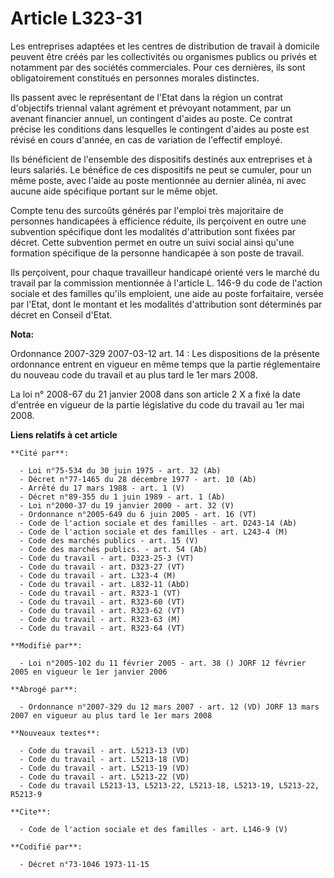 # Article L323-31

Les entreprises adaptées et les centres de distribution de travail à domicile peuvent être créés par les collectivités ou
organismes publics ou privés et notamment par des sociétés commerciales. Pour ces dernières, ils sont obligatoirement
constitués en personnes morales distinctes.

Ils passent avec le représentant de l'Etat dans la région un contrat d'objectifs triennal valant agrément et prévoyant
notamment, par un avenant financier annuel, un contingent d'aides au poste. Ce contrat précise les conditions dans lesquelles
le contingent d'aides au poste est révisé en cours d'année, en cas de variation de l'effectif employé.

Ils bénéficient de l'ensemble des dispositifs destinés aux entreprises et à leurs salariés. Le bénéfice de ces dispositifs ne
peut se cumuler, pour un même poste, avec l'aide au poste mentionnée au dernier alinéa, ni avec aucune aide spécifique
portant sur le même objet.

Compte tenu des surcoûts générés par l'emploi très majoritaire de personnes handicapées à efficience réduite, ils perçoivent
en outre une subvention spécifique dont les modalités d'attribution sont fixées par décret. Cette subvention permet en outre
un suivi social ainsi qu'une formation spécifique de la personne handicapée à son poste de travail.

Ils perçoivent, pour chaque travailleur handicapé orienté vers le marché du travail par la commission mentionnée à l'article
L. 146-9 du code de l'action sociale et des familles qu'ils emploient, une aide au poste forfaitaire, versée par l'Etat, dont
le montant et les modalités d'attribution sont déterminés par décret en Conseil d'Etat.

**Nota:**

Ordonnance 2007-329 2007-03-12 art. 14 : Les dispositions de la présente ordonnance entrent en vigueur en même temps que la
partie réglementaire du nouveau code du travail et au plus tard le 1er mars 2008.

La loi n° 2008-67 du 21 janvier 2008 dans son article 2 X a fixé la date d'entrée en vigueur de la partie législative du code
du travail au 1er mai 2008.

**Liens relatifs à cet article**

	**Cité par**:

	  - Loi n°75-534 du 30 juin 1975 - art. 32 (Ab)
	  - Décret n°77-1465 du 28 décembre 1977 - art. 10 (Ab)
	  - Arrêté du 17 mars 1988 - art. 1 (V)
	  - Décret n°89-355 du 1 juin 1989 - art. 1 (Ab)
	  - Loi n°2000-37 du 19 janvier 2000 - art. 32 (V)
	  - Ordonnance n°2005-649 du 6 juin 2005 - art. 16 (VT)
	  - Code de l'action sociale et des familles - art. D243-14 (Ab)
	  - Code de l'action sociale et des familles - art. L243-4 (M)
	  - Code des marchés publics - art. 15 (V)
	  - Code des marchés publics. - art. 54 (Ab)
	  - Code du travail - art. D323-25-3 (VT)
	  - Code du travail - art. D323-27 (VT)
	  - Code du travail - art. L323-4 (M)
	  - Code du travail - art. L832-11 (AbD)
	  - Code du travail - art. R323-1 (VT)
	  - Code du travail - art. R323-60 (VT)
	  - Code du travail - art. R323-62 (VT)
	  - Code du travail - art. R323-63 (M)
	  - Code du travail - art. R323-64 (VT)

	**Modifié par**:

	  - Loi n°2005-102 du 11 février 2005 - art. 38 () JORF 12 février 2005 en vigueur le 1er janvier 2006

	**Abrogé par**:

	  - Ordonnance n°2007-329 du 12 mars 2007 - art. 12 (VD) JORF 13 mars 2007 en vigueur au plus tard le 1er mars 2008

	**Nouveaux textes**:

	  - Code du travail - art. L5213-13 (VD)
	  - Code du travail - art. L5213-18 (VD)
	  - Code du travail - art. L5213-19 (VD)
	  - Code du travail - art. L5213-22 (VD)
	  - Code du travail L5213-13, L5213-22, L5213-18, L5213-19, L5213-22, R5213-9

	**Cite**:

	  - Code de l'action sociale et des familles - art. L146-9 (V)

	**Codifié par**:

	  - Décret n°73-1046 1973-11-15
